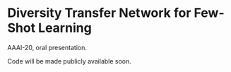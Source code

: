 # Diversity Transfer Network for Few-Shot Learning

AAAI-20, oral presentation.

Code will be made publicly available soon.
